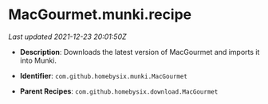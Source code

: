 # MacGourmet.munki.recipe

_Last updated 2021-12-23 20:01:50Z_

- **Description**: Downloads the latest version of MacGourmet and imports it into Munki.

- **Identifier**: `com.github.homebysix.munki.MacGourmet`

- **Parent Recipes**: `com.github.homebysix.download.MacGourmet`

